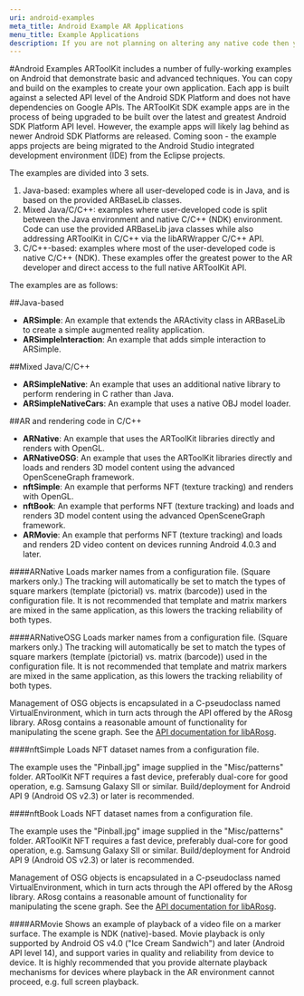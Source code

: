 ```yaml
---
uri: android-examples
meta_title: Android Example AR Applications
menu_title: Example Applications
description: If you are not planning on altering any native code then you do not need to consult this section or install the Android NDK.
---
```


#Android Examples
ARToolKit includes a number of fully-working examples on Android that demonstrate basic and advanced techniques. You can copy and build on the examples to create your own application. Each app is built against a selected API level of the Android SDK Platform and does not have dependencies on Google APIs. The ARToolKit SDK example apps are in the process of being upgraded to be built over the latest and greatest Android SDK Platform API level. However, the example apps will likely lag behind as newer Android SDK Platforms are released. Coming soon - the example apps projects are being migrated to the Android Studio integrated development environment (IDE) from the Eclipse projects.

The examples are divided into 3 sets.

1.  Java-based: examples where all user-developed code is in Java, and is based on the provided ARBaseLib classes.
2.  Mixed Java/C/C++: examples where user-developed code is split between the Java environment and native C/C++ (NDK) environment. Code can use the provided ARBaseLib java classes while also addressing ARToolKit in C/C++ via the libARWrapper C/C++ API.
3.  C/C++-based: examples where most of the user-developed code is native C/C++ (NDK). These examples offer the greatest power to the AR developer and direct access to the full native ARToolKit API.

The examples are as follows:

##Java-based

-   **ARSimple**: An example that extends the ARActivity class in ARBaseLib to create a simple augmented reality application.
-   **ARSimpleInteraction**: An example that adds simple interaction to ARSimple.

##Mixed Java/C/C++

-   **ARSimpleNative**: An example that uses an additional native library to perform rendering in C rather than Java.
-   **ARSimpleNativeCars**: An example that uses a native OBJ model loader.

##AR and rendering code in C/C++

-   **ARNative**: An example that uses the ARToolKit libraries directly and renders with OpenGL.
-   **ARNativeOSG**: An example that uses the ARToolKit libraries directly and loads and renders 3D model content using the advanced OpenSceneGraph framework.
-   **nftSimple**: An example that performs NFT (texture tracking) and renders with OpenGL.
-   **nftBook**: An example that performs NFT (texture tracking) and loads and renders 3D model content using the advanced OpenSceneGraph framework.
-   **ARMovie**: An example that performs NFT (texture tracking) and loads and renders 2D video content on devices running Android 4.0.3 and later.

####ARNative
Loads marker names from a configuration file. (Square markers only.) The tracking will automatically be set to match the types of square markers (template (pictorial) vs. matrix (barcode)) used in the configuration file. It is not recommended that template and matrix markers are mixed in the same application, as this lowers the tracking reliability of both types.

####ARNativeOSG
Loads marker names from a configuration file. (Square markers only.) The tracking will automatically be set to match the types of square markers (template (pictorial) vs. matrix (barcode)) used in the configuration file. It is not recommended that template and matrix markers are mixed in the same application, as this lowers the tracking reliability of both types.

Management of OSG objects is encapsulated in a C-pseudoclass named VirtualEnvironment, which in turn acts through the API offered by the ARosg library. ARosg contains a reasonable amount of functionality for manipulating the scene graph. See the [API documentation for libARosg][1].

####nftSimple
Loads NFT dataset names from a configuration file.

The example uses the "Pinball.jpg" image supplied in the "Misc/patterns" folder. ARToolKit NFT requires a fast device, preferably dual-core for good operation, e.g. Samsung Galaxy SII or similar. Build/deployment for Android API 9 (Android OS v2.3) or later is recommended.

####nftBook
Loads NFT dataset names from a configuration file.

The example uses the "Pinball.jpg" image supplied in the "Misc/patterns" folder. ARToolKit NFT requires a fast device, preferably dual-core for good operation, e.g. Samsung Galaxy SII or similar. Build/deployment for Android API 9 (Android OS v2.3) or later is recommended.

Management of OSG objects is encapsulated in a C-pseudoclass named VirtualEnvironment, which in turn acts through the API offered by the ARosg library. ARosg contains a reasonable amount of functionality for manipulating the scene graph. See the [API documentation for libARosg][1].

####ARMovie
Shows an example of playback of a video file on a marker surface. The example is NDK (native)-based. Movie playback is only supported by Android OS v4.0 ("Ice Cream Sandwich") and later (Android API level 14), and support varies in quality and reliability from device to device. It is highly recommended that you provide alternate playback mechanisms for devices where playback in the AR environment cannot proceed, e.g. full screen playback.

[1]: http://www.artoolworks.com/support/doc/artoolkit5/apiref/arosg_h/index.html